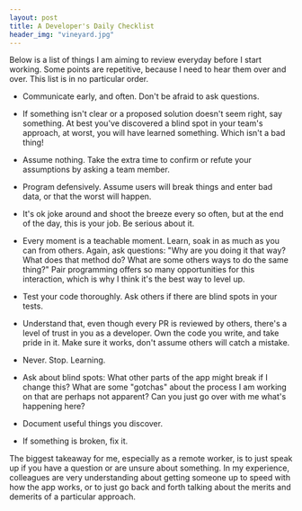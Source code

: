 ```yaml
---
layout: post
title: A Developer's Daily Checklist
header_img: "vineyard.jpg"
---
```

<p>Below is a list of things I am aiming to review everyday before I start working. Some points are repetitive, because I need to hear them over and over. This list is in no particular order.</p>

<ul>
<li><p>Communicate early, and often. Don't be afraid to ask questions.</p></li>
<li><p>If something isn't clear or a proposed solution doesn't seem right, say something. At best you've discovered a blind spot in your team's approach, at worst, you will have learned something. Which isn't a bad thing!</p></li>
<li><p>Assume nothing. Take the extra time to confirm or refute your assumptions by asking a team member.</p></li>
<li><p>Program defensively. Assume users will break things and enter bad data, or that the worst will happen.</p></li>
<li><p>It's ok joke around and shoot the breeze every so often, but at the end of the day, this is your job. Be serious about it.</p></li>
<li><p>Every moment is a teachable moment. Learn, soak in as much as you can from others. Again, ask questions: "Why are you doing it that way? What does that method do? What are some others ways to do the same thing?" Pair programming offers so many opportunities for this interaction, which is why I think it's the best way to level up.</p></li>
<li><p>Test your code thoroughly. Ask others if there are blind spots in your tests.</p></li>
<li><p>Understand that, even though every PR is reviewed by others, there's a level of trust in you as a developer. Own the code you write, and take pride in it. Make sure it works, don't assume others will catch a mistake.</p></li>
<li><p>Never. Stop. Learning.</p></li>
<li><p>Ask about blind spots: What other parts of the app might break if I change this? What are some "gotchas" about the process I am working on that are perhaps not apparent? Can you just go over with me what's happening here?</p></li>
<li><p>Document useful things you discover.</p></li>
<li><p>If something is broken, fix it.</p></li>
</ul>

<p>The biggest takeaway for me, especially as a remote worker, is to just speak up if you have a question or are unsure about something. In my experience, colleagues are very understanding about getting someone up to speed with how the app works, or to just go back and forth talking about the merits and demerits of a particular approach.</p>
